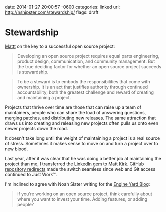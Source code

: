 date: 2014-01-27 20:00:57 -0600
categories: linked
url: http://nshipster.com/stewardship/
flags: draft

# Stewardship

[Mattt][] on the key to a successful open source project:

> Developing an open source project requires equal parts engineering, product
> design, communication, and community management. But the true deciding factor
> for whether an open source project succeeds is stewardship.

> To be a steward is to embody the responsibilities that come with ownership.
> It is an act that justifies authority through continued accountability; both
> the greatest challenge and reward of creating and maintaining a project.

Projects that thrive over time are those that can raise up a team of
maintainers, people who can share the load of answering questions, merging
patches, and distributing new releases. The same attraction that draws us into
creating and releasing new projects often pulls us onto even newer projects
down the road.

It doesn't take long until the weight of maintaining a project is a real source
of stress. Sometimes it makes sense to move on and turn a project over to new
blood.

Last year, after it was clear that he was doing a better job at
maintaining the project than me, I transferred the [LinkedIn gem][] to [Matt
Kirk][]. GitHub [repository redirects][] made the switch seamless since web and
Git access continued to Just Work™.

I'm inclined to agree with Noah Slater writing for the [Engine Yard Blog][]:

> if you’re working on an open source project, think carefully about where you
> want to invest your time. Adding features, or adding people?

[Mattt]: https://twitter.com/mattt
[LinkedIn gem]: https://github.com/hexgnu/linkedin
[Matt Kirk]: http://matthewkirk.com/
[repository redirects]: https://github.com/blog/1508-repository-redirects-are-here
[Engine Yard Blog]: https://blog.engineyard.com/2014/open-source-software-contribution


